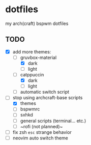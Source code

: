 # dotfiles

my arch(craft) bspwm dotfiles

## TODO

- [x] add more themes:
  - [ ] gruvbox-material
    - [x] dark
    - [ ] light
  - [ ] catppuccin
    - [x] dark
    - [ ] light
  - [ ] automatic switch script
- [ ] stop using archcraft-base scripts
  - [x] themes
  - [ ] bspwmrc
  - [ ] sxhkd
  - [ ] general scripts (terminal... etc.)
  - [ ] ~rofi (not planned)~
- [ ] fix zsh `esc` strange behavior
- [ ] neovim auto switch theme
